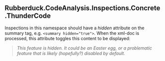 ﻿## Rubberduck.CodeAnalysis.Inspections.Concrete.ThunderCode

Inspections in this namespace should have a *hidden* attribute on the summary tag, e.g. `<summary hidden="true">`. When the xml-doc is processed, this attribute toggles this content to be displayed:

> *This feature is hidden. It could be an Easter egg, or a problematic feature that is likely (hopefully?) disabled by default.*
